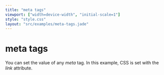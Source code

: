 ```yaml
---
title: "meta tags"
viewport: ["width=device-width", "initial-scale=1"]
style: "style.css"
layout: "src/examples/meta-tags.jade"
---
```


# meta tags
You can set the value of any *meta* tag. In this example, CSS is set with the *link* attribute.
